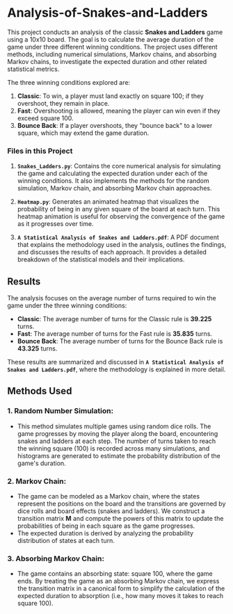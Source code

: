 # Analysis-of-Snakes-and-Ladders

This project conducts an analysis of the classic **Snakes and Ladders** game using a 10x10 board. The goal is to calculate the average duration of the game under three different winning conditions. The project uses different methods, including numerical simulations, Markov chains, and absorbing Markov chains, to investigate the expected duration and other related statistical metrics.

The three winning conditions explored are:
1. **Classic**: To win, a player must land exactly on square 100; if they overshoot, they remain in place.
2. **Fast**: Overshooting is allowed, meaning the player can win even if they exceed square 100.
3. **Bounce Back**: If a player overshoots, they "bounce back" to a lower square, which may extend the game duration.

### Files in this Project

1. **`Snakes_Ladders.py`**: Contains the core numerical analysis for simulating the game and calculating the expected duration under each of the winning conditions. It also implements the methods for the random simulation, Markov chain, and absorbing Markov chain approaches.

2. **`Heatmap.py`**: Generates an animated heatmap that visualizes the probability of being in any given square of the board at each turn. This heatmap animation is useful for observing the convergence of the game as it progresses over time.

3. **`A Statistical Analysis of Snakes and Ladders.pdf`**: A PDF document that explains the methodology used in the analysis, outlines the findings, and discusses the results of each approach. It provides a detailed breakdown of the statistical models and their implications.

## Results

The analysis focuses on the average number of turns required to win the game under the three winning conditions:

- **Classic**: The average number of turns for the Classic rule is **39.225** turns.
- **Fast**:  The average number of turns for the Fast rule is **35.835** turns.
- **Bounce Back**: The average number of turns for the Bounce Back rule is **43.325** turns.

These results are summarized and discussed in **`A Statistical Analysis of Snakes and Ladders.pdf`**, where the methodology is explained in more detail.

## Methods Used

### 1. **Random Number Simulation**:
   - This method simulates multiple games using random dice rolls. The game progresses by moving the player along the board, encountering snakes and ladders at each step. The number of turns taken to reach the winning square (100) is recorded across many simulations, and histograms are generated to estimate the probability distribution of the game's duration.

### 2. **Markov Chain**:
   - The game can be modeled as a Markov chain, where the states represent the positions on the board and the transitions are governed by dice rolls and board effects (snakes and ladders). We construct a transition matrix **M** and compute the powers of this matrix to update the probabilities of being in each square as the game progresses.
   - The expected duration is derived by analyzing the probability distribution of states at each turn.

### 3. **Absorbing Markov Chain**:
   - The game contains an absorbing state: square 100, where the game ends. By treating the game as an absorbing Markov chain, we express the transition matrix in a canonical form to simplify the calculation of the expected duration to absorption (i.e., how many moves it takes to reach square 100).
